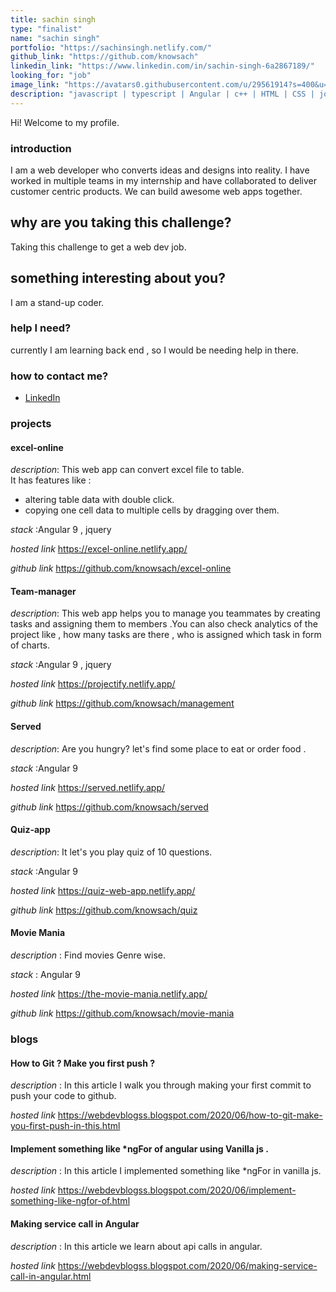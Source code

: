 ```yaml
---
title: sachin singh
type: "finalist"
name: "sachin singh"
portfolio: "https://sachinsingh.netlify.com/"
github_link: "https://github.com/knowsach"
linkedin_link: "https://www.linkedin.com/in/sachin-singh-6a2867189/"
looking_for: "job"
image_link: "https://avatars0.githubusercontent.com/u/29561914?s=400&u=ce4e9dab35d196f4d686805dd2346b6008e0841b&v=4"
description: "javascript | typescript | Angular | c++ | HTML | CSS | jquery | Git"
---
```


Hi! Welcome to my profile.

### introduction

I am a web developer who converts ideas and designs into reality. I have worked in multiple teams in my internship and have collaborated to deliver customer centric products. We can build awesome web apps together.

## why are you taking this challenge?

Taking this challenge to get a web dev job.

## something interesting about you?

I am a stand-up coder.

### help I need?

currently I am learning back end , so I would be needing help in there.

### how to contact me?

- [LinkedIn](https://www.linkedin.com/in/sachin-singh-6a2867189/)

### projects

#### excel-online

_description_: This web app can convert excel file to table.  
It has features like :  
 - altering table data with double click.  
 - copying one cell data to multiple cells by dragging over them.

_stack_ :Angular 9 , jquery

_hosted link_ https://excel-online.netlify.app/

_github link_ https://github.com/knowsach/excel-online


#### Team-manager

_description_: This web app helps you to manage you teammates by creating tasks and assigning them to members .You can also check 
analytics of the project like , how many tasks are there , who is assigned which task in form of charts.

_stack_ :Angular 9 , jquery

_hosted link_ https://projectify.netlify.app/

_github link_ https://github.com/knowsach/management

#### Served

_description_: Are you hungry? let's find some place to eat or order food .

_stack_ :Angular 9 

_hosted link_ https://served.netlify.app/

_github link_ https://github.com/knowsach/served

#### Quiz-app

_description_: It let's you play quiz of 10 questions.

_stack_ :Angular 9 

_hosted link_ https://quiz-web-app.netlify.app/

_github link_ https://github.com/knowsach/quiz

#### Movie Mania

_description_ : Find movies Genre wise.

_stack_ : Angular 9

_hosted link_ https://the-movie-mania.netlify.app/

_github link_ https://github.com/knowsach/movie-mania

### blogs

#### How to Git ? Make you first push ?

_description_ : In this article I walk you through making your first commit to push your code to github.

_hosted link_ https://webdevblogss.blogspot.com/2020/06/how-to-git-make-you-first-push-in-this.html


#### Implement something like *ngFor of angular using Vanilla js .

_description_ : In this article I implemented something like *ngFor in vanilla js.

_hosted link_ https://webdevblogss.blogspot.com/2020/06/implement-something-like-ngfor-of.html

#### Making service call in Angular

_description_ : In this article we learn about api calls in angular.

_hosted link_ https://webdevblogss.blogspot.com/2020/06/making-service-call-in-angular.html
